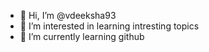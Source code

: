 - 👋 Hi, I’m @vdeeksha93
- 👀 I’m interested in learning intresting topics 
- 🌱 I’m currently learning github 



<!---
vdeeksha93/vdeeksha93 is a ✨ special ✨ repository because its `README.md` (this file) appears on your GitHub profile.
You can click the Preview link to take a look at your changes.
--->
